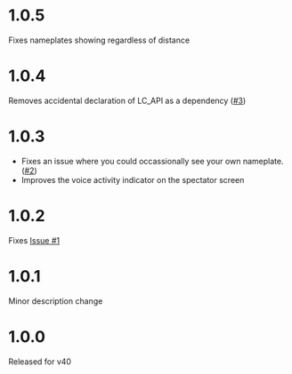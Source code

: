 # 1.0.5
Fixes nameplates showing regardless of distance
# 1.0.4
Removes accidental declaration of LC_API as a dependency ([#3](https://github.com/taffyko/LCNameplateTweaks/issues/3))
# 1.0.3
- Fixes an issue where you could occassionally see your own nameplate. ([#2](https://github.com/taffyko/LCNameplateTweaks/issues/2))
- Improves the voice activity indicator on the spectator screen
# 1.0.2
Fixes [Issue #1](https://github.com/taffyko/LCNameplateTweaks/issues/1)
# 1.0.1
Minor description change
# 1.0.0
Released for v40